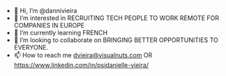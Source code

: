 - 👋 Hi, I’m @dannivieira
- 👀 I’m interested in RECRUITING TECH PEOPLE TO WORK REMOTE FOR COMPANIES IN EUROPE
- 🌱 I’m currently learning FRENCH
- 💞️ I’m looking to collaborate on BRINGING BETTER OPPORTUNITIES TO EVERYONE.
- 📫 How to reach me dvieira@visualnuts.com OR https://www.linkedin.com/in/psidanielle-vieira/

<!---
dannivieira/dannivieira is a ✨ special ✨ repository because its `README.md` (this file) appears on your GitHub profile.
You can click the Preview link to take a look at your changes.
--->

